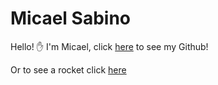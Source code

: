 # Micael Sabino

Hello! :raised_hand:
I'm Micael, click [here](https://github.com/micaelsbno/) to see my Github!

Or to see a rocket click [here](https://micaelsbno.github.io/animation-vault/)
